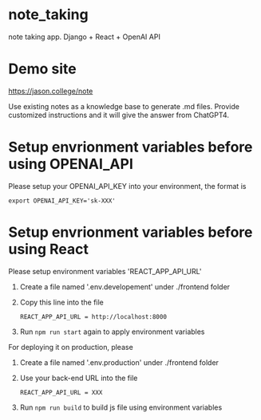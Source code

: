 # note_taking
note taking app. Django + React + OpenAI API

# Demo site
https://jason.college/note

Use existing notes as a knowledge base to generate .md files.
Provide customized instructions and it will give the answer from ChatGPT4.

# Setup envrionment variables before using OPENAI_API

Please setup your OPENAI_API_KEY into your environment, the format is

```export OPENAI_API_KEY='sk-XXX'```

# Setup envrionment variables before using React
Please setup environment variables 'REACT_APP_API_URL'

1. Create a file named '.env.developement' under ./frontend folder

2. Copy this line into the file

    ```REACT_APP_API_URL = http://localhost:8000```

3. Run ```npm run start``` again to apply environment variables

For deploying it on production, please 

1. Create a file named '.env.production' under ./frontend folder

2. Use your back-end URL into the file

    ```REACT_APP_API_URL = XXX```

3. Run ```npm run build``` to build js file using environment variables
